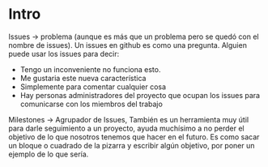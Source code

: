 # Intro

Issues -> problema (aunque es más que un problema pero se quedó con el nombre de issues). Un issues en github es como una pregunta.
Alguien puede usar los issues para decir:

- Tengo un inconveniente no funciona esto.
- Me gustaria este nueva característica
- Simplemente para comentar cualquier cosa
- Hay personas administradores del proyecto que ocupan los issues para comunicarse con los miembros del trabajo

Milestones -> Agrupador de Issues, También es un herramienta muy útil para darle seguimiento a un proyecto, ayuda muchísimo a no perder el objetivo de lo que nosotros tenemos que hacer en el futuro.
Es como sacar un bloque o cuadrado de la pizarra y escribir algún objetivo, por poner un ejemplo de lo que sería.


